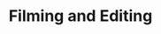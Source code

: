 ---
title: Filming and Editing
excerpt: Filming local in your area with experienced professionals who can create your video content quickly.
description1: Are you stressed out thinking about where to start getting your videos made? The idea of hiring a scriptwriter, camera person, video editor, and others seem daunting? You're not alone. 
description2: More than likely, you have a full plate already. Let us help streamline the process and give you the best chance possible having a great experience and get the videos you need! Our video production packages below allow you to easily purchase the filming you need whether that's at your location or a film studio. We'll assist you through the whole process.
button: Packages
video: ../../src/assets/videos/microscope.mov
vidtype: video/mp4
benefitTitles: 
- Scripting
- Video Professionals
- Local
- Video Editing
benefitDescriptions:
- We'll expertly plan and write your video scripts
- We'll put together the perfect filming team for your needs
- Filming will be in your local area or wherever you need
- Everything included to get to your final videos made
bgImageAlt: Two people looking at a laptop
benefitTitleDescription:
    [
        [
        ../../src/assets/images/play.png,
        play icon,
        Scripting,
        We'll expertly plan and write your video scripts
        ],
        [
        ../../src/assets/images/play.png,
        play icon,
        Video Professionals,
        We'll put together the perfect filming team for your needs
        ],
        [
        ../../src/assets/images/play.png,
        play icon,
        Local,
        Filming will be in your local area or wherever you need
        ],
        [
        ../../src/assets/images/play.png,
        play icon,
        Video Editing,
        Everything included to get to your final videos made
        ]
    ]
includedServices: 
    [
     Each project starts with a scripting session. This is where we will determine the details of your video show—what professionals we need clips to be filmed and more. You'll have a professional scriptwriter polish your script so it's ready for filming.,
    Next we'll do the leg work of putting together the team of video professionals needed for the shoot. We'll determine who are our best options and negotiate their rates. We'll communicate high-quality standards and details of what's included. Rather than worrying about these details you can focus on preparing you and your team for the film day.,
    Once the filming is done our post-production team will kick in. You'll have your video content within 10 business days of receiving the raw video footage. You'll be able to review your video content request changes and work to final videos.,
    All packages include final videos in HD (1920x1080) and other aspect ratios (square vertical etc.) a commercial music license stock clips/images and a simple animation of your logo in the video.,
    If you're not sure which package works best for you let us help. During your free scripting session we'll help you determine how much time you'll need for filming according to your specific needs.,
    Ready to get started? Have questions? Then schedule your first scripting session by clicking below!
    ]
draft: false
---